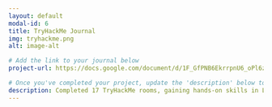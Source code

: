 ```yaml
---
layout: default
modal-id: 6
title: TryHackMe Journal  
img: tryhackme.png
alt: image-alt

# Add the link to your journal below
project-url: https://docs.google.com/document/d/1F_GfPNB6EkrrpnU6_oPl6z-1XnVUd4LqI2NzvEQdiVc/edit?tab=t.0

# Once you've completed your project, update the 'description' below to this one: Completed 17 TryHackMe rooms, gaining hands-on skills in Linux and Windows fundamentals, log analysis, network troubleshooting with Wireshark, and incident handling with Splunk.
description: Completed 17 TryHackMe rooms, gaining hands-on skills in Linux and Windows fundamentals, log analysis, network troubleshooting with Wireshark, and incident handling with Splunk.
---
```


